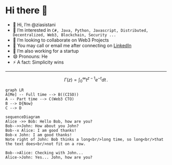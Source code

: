 # Hi there 👋
- 👋 Hi, I’m @ziasistani
- 👀 I’m interested in `C#, Java, Python, Javascript, Distributed, Decentralized, Web3, Blockchain, Security ... `
- 💞️ I’m looking to collaborate on Web3 Projects
- 💬 You may call or email me after connecting on [LinkedIn](https://www.linkedin.com/in/ziasistani/)
- 🔭 I’m also working for a startup
- 😄 Pronouns: He
- ⚡ A fact: Simplicity wins 



---
$$
\Gamma(z) = \int_0^\infty t^{z-1}e^{-t}dt\,.
$$

```mermaid
graph LR
A[Me] -- Full time --> B((CISO))
A -- Part time --> C(Web3 CTO)
B --> D{Now}
C --> D
```


```mermaid
sequenceDiagram
Alice ->> Bob: Hello Bob, how are you?
Bob-->>John: How about you John?
Bob--x Alice: I am good thanks!
Bob-x John: I am good thanks!
Note right of John: Bob thinks a long<br/>long time, so long<br/>that the text does<br/>not fit on a row.

Bob-->Alice: Checking with John...
Alice->John: Yes... John, how are you?
```
